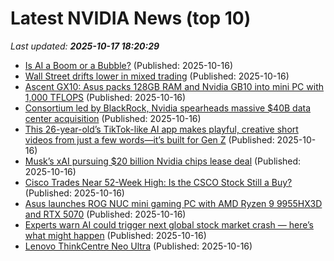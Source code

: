 # Latest NVIDIA News (top 10)
_Last updated: **2025-10-17 18:20:29**_

- [Is AI a Boom or a Bubble?](https://hbr.org/2025/10/is-ai-a-boom-or-a-bubble) (Published: 2025-10-16)
- [Wall Street drifts lower in mixed trading](https://www.whio.com/news/business/wall-street-falls/PM2A3XX3O4ZOJOVUOZW7J4SCJE/) (Published: 2025-10-16)
- [Ascent GX10: Asus packs 128GB RAM and Nvidia GB10 into mini PC with 1,000 TFLOPS](https://www.notebookcheck.net/Ascent-GX10-Asus-packs-128GB-RAM-and-Nvidia-GB10-into-mini-PC-with-1-000-TFLOPS.1140248.0.html) (Published: 2025-10-16)
- [Consortium led by BlackRock, Nvidia spearheads massive $40B data center acquisition](https://biztoc.com/x/fe33f22e85b20233) (Published: 2025-10-16)
- [This 26-year-old’s TikTok-like AI app makes playful, creative short videos from just a few words—it’s built for Gen Z](https://fortune.com/2025/10/16/this-26-year-olds-tiktok-like-ai-app-makes-playful-creative-short-videos-from-just-a-few-words-its-built-for-gen-z/) (Published: 2025-10-16)
- [Musk’s xAI pursuing $20 billion Nvidia chips lease deal](https://finance.yahoo.com/news/musk-xai-pursuing-20-billion-180400834.html) (Published: 2025-10-16)
- [Cisco Trades Near 52-Week High: Is the CSCO Stock Still a Buy?](https://finance.yahoo.com/news/cisco-trades-near-52-week-180300346.html) (Published: 2025-10-16)
- [Asus launches ROG NUC mini gaming PC with AMD Ryzen 9 9955HX3D and RTX 5070](https://liliputing.com/asus-launches-rog-nuc-mini-gaming-pc-with-amd-ryzen-9-9955hx3d-and-rtx-5070/) (Published: 2025-10-16)
- [Experts warn AI could trigger next global stock market crash — here’s what might happen](https://economictimes.indiatimes.com/news/international/us/experts-warn-ai-could-trigger-next-global-stock-market-crash-heres-what-might-happen/articleshow/124611839.cms) (Published: 2025-10-16)
- [Lenovo ThinkCentre Neo Ultra](https://me.pcmag.com/en/old-desktop-pcs/32944/lenovo-thinkcentre-neo-ultra) (Published: 2025-10-16)

